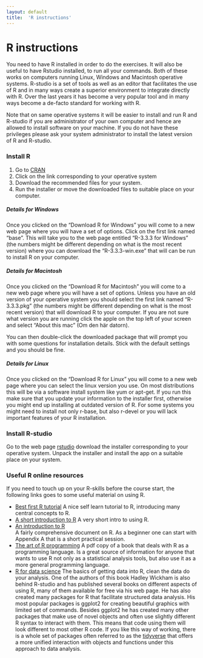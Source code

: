 ```yaml
---
layout: default
title:  'R instructions'
---
```


# R instructions

You need to have R installed in order to do the exercises. It will also be useful to have Rstudio installed, to run all your commands. Both of these works on computers running Linux, Windows and Macintosh operative systems. R-studio is a set of tools as well as an editor that facilitates the use of R and in many ways create a superior environment to integrate directly with R. Over the last years it has become a very popular tool and in many ways become a de-facto standard for working with R.

Note that on same operative systems it will be easier to install and run R and R-studio if you are administrator of your own computer and hence are allowed to install software on your machine. If you do not have these privileges please ask your system administrator to install the latest version of R and R-studio.

### Install R
1. Go to [CRAN](https://cran.rstudio.com/)
2. Click on the link corresponding to your operative system
3. Download the recommended files for your system.
4. Run the installer or move the downloaded files to suitable place on your computer.

##### Details for Windows  
Once you clicked on the “Download R for Windows” you will come to a new web page where you will have a set of options. Click on the first link named “base”. This will take you to the web page entitled “R-3.3.3 for Windows” (the numbers might be different depending on what is the most recent version) where you can download the “R-3.3.3-win.exe” that will can be run to install R on your computer.

##### Details for Macintosh

Once you clicked on the “Download R for Macintosh” you will come to a new web page where you will have a set of options. Unless you have an old version of your operative system you should select the first link named “R-3.3.3.pkg”  (the numbers might be different depending on what is the most recent version) that will download R to your computer. If you are not sure what version you are running click the apple on the top left of your screen and select “About this mac” (Om den här datorn). 

You can then double-click the downloaded package that will prompt you with some questions for installation details. Stick with the default settings and you should be fine.

##### Details for Linux

Once you clicked on the “Download R for Linux” you will come to a new web page where you can select the linux version you use. On most distributions this will be via a software install system like yum or apt-get. If you run this make sure that you update your information to the installer first, otherwise you might end up installing at outdated version of R. For some systems you might need to install not only r-base, but also r-devel or you will lack important features of your R installation.

### Install R-studio

Go to the web page [rstudio](https://www.rstudio.com/products/rstudio/download/) download the installer corresponding to your operative system. Unpack the installer and install the app on a suitable place on your system.

### Useful R online resources <a name="R_tutorials"></a>

If you need to touch up on your R-skills before the course start, the following links goes to some useful material on using R.

* [Best first R tutorial](https://www.nceas.ucsb.edu/files/scicomp/Dloads/RProgramming/BestFirstRTutorial.pdf)
A nice self learn tutorial to R, introducing many central concepts to R.
* [A short introduction to R](https://cran.r-project.org/doc/contrib/Torfs+Brauer-Short-R-Intro.pdf)
A very short intro to using R.
* [An introduction to R](https://cran.r-project.org/doc/manuals/r-release/R-intro.html)  
A fairly comprehensive document on R. As a beginner one can start with Appendix A that is a short practical session.
* [The art of R programming](http://heather.cs.ucdavis.edu/~matloff/132/NSPpart.pdf)
A pdf copy of a book that deals with R as a programming language. Is a great source of information for anyone that wants to use R not only as a statistical analysis tools, but also use it as a more general programming language.
* [R for data science](http://r4ds.had.co.nz/)
The basics of getting data into R, clean the data do your analysis. One of the authors of this book Hadley Wickham is also behind R-studio and has published several books on different aspects of using R, many of them available for free via his web page. He has also created many packages for R that facilitate structured data analysis. His most popular packages is ggplot2 for creating beautiful graphics with limited set of commands. Besides ggplot2 he has created many other packages that make use of novel objects and often use slightly different R syntax to interact with them. This means that code using them will look different to most other R code. If you like this way of working, there is a whole set of packages often referred to as the [tidyverse](https://blog.rstudio.org/2016/09/15/tidyverse-1-0-0) that offers a more unified interaction with objects and functions under this approach to data analysis.

